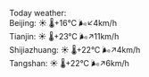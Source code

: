 Today weather:  
Beijing: ☀️   🌡️+16°C 🌬️↙4km/h  
Tianjin: ☀️   🌡️+23°C 🌬️↗11km/h  
Shijiazhuang: ☀️   🌡️+22°C 🌬️↗4km/h  
Tangshan: ☀️   🌡️+22°C 🌬️↗6km/h  

